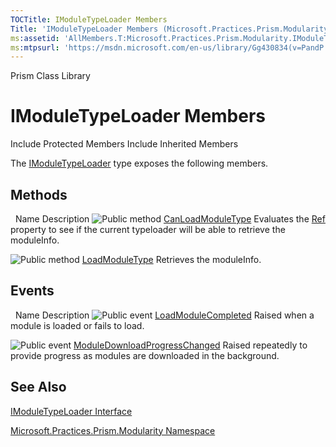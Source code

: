 ```yaml
---
TOCTitle: IModuleTypeLoader Members
Title: 'IModuleTypeLoader Members (Microsoft.Practices.Prism.Modularity)'
ms:assetid: 'AllMembers.T:Microsoft.Practices.Prism.Modularity.IModuleTypeLoader'
ms:mtpsurl: 'https://msdn.microsoft.com/en-us/library/Gg430834(v=PandP.50)'
---
```


Prism Class Library

IModuleTypeLoader Members
=========================

Include Protected Members
Include Inherited Members

The [IModuleTypeLoader](https://msdn.microsoft.com/t:microsoft.practices.prism.modularity.imoduletypeloader) type exposes the following members.

Methods
-------

<span id="methodTableToggle"></span>
 
Name
Description
![](https://msdn.microsoft.com/en-us/Gg430834.pubmethod(en-us,PandP.50).gif "Public method")
[CanLoadModuleType](https://msdn.microsoft.com/m:microsoft.practices.prism.modularity.imoduletypeloader.canloadmoduletype(microsoft.practices.prism.modularity.moduleinfo))
Evaluates the [Ref](https://msdn.microsoft.com/p:microsoft.practices.prism.modularity.moduleinfo.ref) property to see if the current typeloader will be able to retrieve the moduleInfo.

![](https://msdn.microsoft.com/en-us/Gg430834.pubmethod(en-us,PandP.50).gif "Public method")
[LoadModuleType](https://msdn.microsoft.com/m:microsoft.practices.prism.modularity.imoduletypeloader.loadmoduletype(microsoft.practices.prism.modularity.moduleinfo))
Retrieves the moduleInfo.

Events
------

<span id="eventTableToggle"></span>
 
Name
Description
![](https://msdn.microsoft.com/en-us/Gg430834.pubevent(en-us,PandP.50).gif "Public event")
[LoadModuleCompleted](https://msdn.microsoft.com/e:microsoft.practices.prism.modularity.imoduletypeloader.loadmodulecompleted)
Raised when a module is loaded or fails to load.

![](https://msdn.microsoft.com/en-us/Gg430834.pubevent(en-us,PandP.50).gif "Public event")
[ModuleDownloadProgressChanged](https://msdn.microsoft.com/e:microsoft.practices.prism.modularity.imoduletypeloader.moduledownloadprogresschanged)
Raised repeatedly to provide progress as modules are downloaded in the background.

See Also
--------

<span id="seeAlsoToggle"></span>
[IModuleTypeLoader Interface](https://msdn.microsoft.com/t:microsoft.practices.prism.modularity.imoduletypeloader)

[Microsoft.Practices.Prism.Modularity Namespace](https://msdn.microsoft.com/n:microsoft.practices.prism.modularity)
